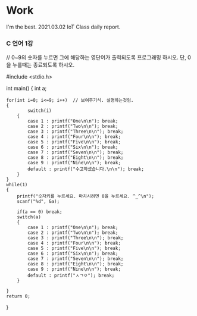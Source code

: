 # Work
I'm the best.
2021.03.02 IoT Class daily report.
### C 언어 1강

// 0~9의 숫자를 누르면 그에 해당하는 영단어가 출력되도록 프로그래밍 하시오. 단, 0을 누를때는 종료되도록 하시오. 

#include <stdio.h>

int main()
{
	int a;
	
	for(int i=0; i<=9; i++)  // 보여주기식. 설명하는것임. 
	{
			switch(i)
		{
    		case 1 : printf("One\n\n"); break;
    		case 2 : printf("Two\n\n"); break;
	    	case 3 : printf("Three\n\n"); break;
    		case 4 : printf("Four\n\n"); break;
    		case 5 : printf("Five\n\n"); break;
    		case 6 : printf("Six\n\n"); break;
    		case 7 : printf("Seven\n\n"); break;
    		case 8 : printf("Eight\n\n"); break;
    		case 9 : printf("Nine\n\n"); break;
    		default : printf("수고하셨습니다.\n\n"); break;
    	}
	}
	while(1)
	{	
		printf("숫자키를 누르세요. 마치시려면 0을 누르세요. ^_^\n");
		scanf("%d", &a);
		
		if(a == 0) break;
		switch(a)
		{
    		case 1 : printf("One\n\n"); break;
    		case 2 : printf("Two\n\n"); break;
	    	case 3 : printf("Three\n\n"); break;
    		case 4 : printf("Four\n\n"); break;
    		case 5 : printf("Five\n\n"); break;
    		case 6 : printf("Six\n\n"); break;
    		case 7 : printf("Seven\n\n"); break;
    		case 8 : printf("Eight\n\n"); break;
    		case 9 : printf("Nine\n\n"); break;
    		default : printf("ㅅㄱㅇ"); break;
		}
		 
	}
	return 0;
} 
